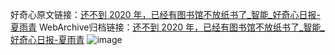 好奇心原文链接：[还不到 2020 年，已经有图书馆不放纸书了_智能_好奇心日报-夏雨青](https://www.qdaily.com/articles/2107.html)
WebArchive归档链接：[还不到 2020 年，已经有图书馆不放纸书了_智能_好奇心日报-夏雨青](http://web.archive.org/web/20160809000131/http://www.qdaily.com/articles/2107.html)
![image](http://ww3.sinaimg.cn/large/007d5XDpgy1g3vbuyp33tj30u035j4qp)